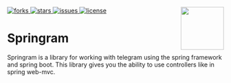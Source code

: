 [forks]: https://img.shields.io/github/forks/demkom58/springram
[stars]: https://img.shields.io/github/stars/demkom58/springram
[issues]: https://img.shields.io/github/issues/demkom58/springram
[license]: https://img.shields.io/github/license/demkom58/springram
[ ![forks][] ](https://github.com/demkom58/springram/network/members)
[ ![stars][] ](https://github.com/demkom58/springram/stargazers)
[ ![issues][] ](https://github.com/demkom58/springram/issues)
[ ![license][] ](https://github.com/demkom58/springram/blob/master/LICENSE)
<img align="right" src="https://i.ibb.co/mGrR6V5/logo.png" height="100" width="100">

# Springram
Springram is a library for working with telegram using the spring
framework and spring boot. This library gives you the ability to
use controllers like in spring web-mvc.
